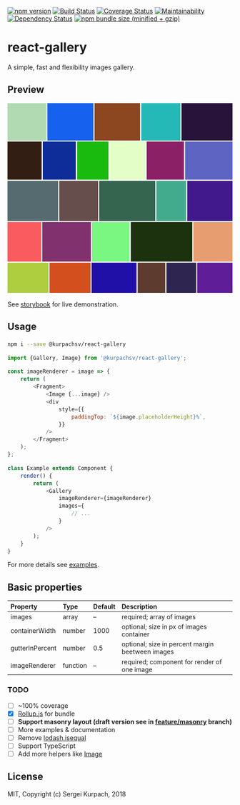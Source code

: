 [![npm version](https://badge.fury.io/js/%40kurpachsv%2Freact-gallery.svg)](https://badge.fury.io/js/%40kurpachsv%2Freact-gallery)
[![Build Status](https://travis-ci.org/kurpachsv/react-gallery.svg?branch=master)](https://travis-ci.org/kurpachsv/react-gallery)
[![Coverage Status](https://coveralls.io/repos/github/kurpachsv/react-gallery/badge.svg?branch=master)](https://coveralls.io/github/kurpachsv/react-gallery?branch=master)
[![Maintainability](https://api.codeclimate.com/v1/badges/0cdc600293ec5b061fc0/maintainability)](https://codeclimate.com/github/kurpachsv/react-gallery/maintainability)
[![Dependency Status](https://david-dm.org/kurpachsv/react-gallery.svg)](https://david-dm.org/kurpachsv/react-gallery)
[![npm bundle size (minified + gzip)](https://badgen.net/bundlephobia/minzip/@kurpachsv/react-gallery)](https://bundlephobia.com/result?p=@kurpachsv/react-gallery@0.0.11)

# react-gallery

A simple, fast and flexibility images gallery.

## Preview

<img src="https://github.com/kurpachsv/react-gallery/raw/master/preview.png" alt="Preview" />

See [storybook](https://kurpachsv.github.io/react-gallery/?selectedKind=Examples&selectedStory=Basic%20Example&full=0&addons=1&stories=1&panelRight=0) for live demonstration.

## Usage

```bash
npm i --save @kurpachsv/react-gallery
```

```javascript
import {Gallery, Image} from '@kurpachsv/react-gallery';
```

```javascript
const imageRenderer = image => {
    return (
        <Fragment>
            <Image {...image} />
            <div
                style={{
                    paddingTop: `${image.placeholderHeight}%`,
                }}
            />
        </Fragment>
    );
};
```

```javascript
class Example extends Component {
    render() {
        return (
            <Gallery
                imageRenderer={imageRenderer}
                images={
                    // ...
                }
            />
        );
    }
}
```

For more details see [examples](https://github.com/kurpachsv/react-gallery/blob/master/examples/src/Examples.js).

## Basic properties

Property        |       Type            |       Default         |       Description
:-----------------------|:--------------|:--------------|:--------------------------------
images | array  | – | required; array of images
containerWidth | number  | 1000  | optional; size in px of images container
gutterInPercent | number  | 0.5  | optional; size in percent margin beetween images
imageRenderer | function | – | required; component for render of one image

### TODO

- [ ] ~100% coverage
- [x] [Rollup.js](https://rollupjs.org) for bundle
- [ ] **Support masonry layout (draft version see in [feature/masonry](https://github.com/kurpachsv/react-gallery/tree/feature/masonry) branch)**
- [ ] More examples & documentation 
- [ ] Remove [lodash.isequal](https://www.npmjs.com/package/lodash.isequal) 
- [ ] Support TypeScript
- [ ] Add more helpers like [Image](https://github.com/kurpachsv/react-gallery/blob/master/src/Image.js)

## License

MIT, Copyright (c) Sergei Kurpach, 2018

